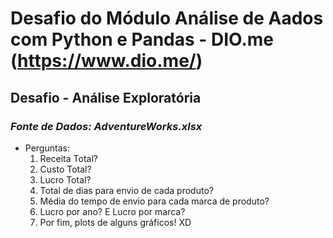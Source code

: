 # Desafio do Módulo Análise de Aados com Python e Pandas - DIO.me (https://www.dio.me/)
## **Desafio - Análise Exploratória**
### ***Fonte de Dados: AdventureWorks.xlsx***

- Perguntas:
    1. Receita Total?
    2. Custo Total?
    3. Lucro Total?
    4. Total de dias para envio de cada produto?
    5. Média do tempo de envio para cada marca de produto?
    6. Lucro por ano? E Lucro por marca?
    7. Por fim, plots de alguns gráficos! XD



